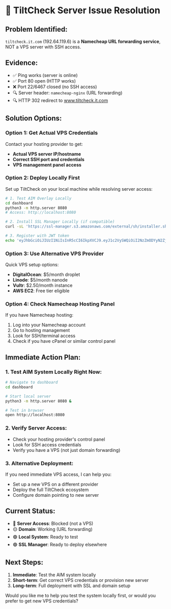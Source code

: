 # 🚨 TiltCheck Server Issue Resolution

## Problem Identified:
`tiltcheck.it.com` (192.64.119.6) is a **Namecheap URL forwarding service**, NOT a VPS server with SSH access.

## Evidence:
- ✅ Ping works (server is online)
- ✅ Port 80 open (HTTP works) 
- ❌ Port 22/6467 closed (no SSH access)
- 🔍 Server header: `namecheap-nginx` (URL forwarding)
- 🔍 HTTP 302 redirect to www.tiltcheck.it.com

## Solution Options:

### Option 1: Get Actual VPS Credentials
Contact your hosting provider to get:
- **Actual VPS server IP/hostname**
- **Correct SSH port and credentials**
- **VPS management panel access**

### Option 2: Deploy Locally First
Set up TiltCheck on your local machine while resolving server access:

```bash
# 1. Test AIM Overlay Locally
cd dashboard
python3 -m http.server 8080
# Access: http://localhost:8080

# 2. Install SSL Manager Locally (if compatible)
curl -sL 'https://ssl-manager.s3.amazonaws.com/external/sh/installer.sh' | sh

# 3. Register with JWT token
echo 'eyJhbGciOiJIUzI1NiIsInR5cCI6IkpXVCJ9.eyJ1c2VySWQiOiI2NzZmODYyN2ZjOGE1NjAwMWM3YzY3ZTQiLCJpYXQiOjE3MzUzMDA2NDcsImV4cCI6MTczNTkwNTQ0N30.m8VlRwSfUJmLFb4MWayJNJ0WLbT7p_FyggkdX4bH_iE' | ssl-manager register
```

### Option 3: Use Alternative VPS Provider
Quick VPS setup options:
- **DigitalOcean**: $5/month droplet
- **Linode**: $5/month nanode
- **Vultr**: $2.50/month instance
- **AWS EC2**: Free tier eligible

### Option 4: Check Namecheap Hosting Panel
If you have Namecheap hosting:
1. Log into your Namecheap account
2. Go to hosting management
3. Look for SSH/terminal access
4. Check if you have cPanel or similar control panel

## Immediate Action Plan:

### 1. Test AIM System Locally Right Now:
```bash
# Navigate to dashboard
cd dashboard

# Start local server
python3 -m http.server 8080 &

# Test in browser
open http://localhost:8080
```

### 2. Verify Server Access:
- Check your hosting provider's control panel
- Look for SSH access credentials
- Verify you have a VPS (not just domain forwarding)

### 3. Alternative Deployment:
If you need immediate VPS access, I can help you:
- Set up a new VPS on a different provider
- Deploy the full TiltCheck ecosystem
- Configure domain pointing to new server

## Current Status:
- 🔴 **Server Access**: Blocked (not a VPS)
- 🟡 **Domain**: Working (URL forwarding)
- 🟢 **Local System**: Ready to test
- 🟢 **SSL Manager**: Ready to deploy elsewhere

## Next Steps:
1. **Immediate**: Test the AIM system locally
2. **Short-term**: Get correct VPS credentials or provision new server
3. **Long-term**: Full deployment with SSL and domain setup

Would you like me to help you test the system locally first, or would you prefer to get new VPS credentials?
